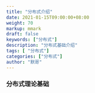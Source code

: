 ```yaml
---  
title: "分布式介绍"  
date: 2021-01-15T09:00:00+08:00  
weight: 70  
markup: mmark  
draft: false  
keywords: ["分布式"]  
description: "分布式基础介绍"  
tags: [ "分布式"]  
categories: ["分布式"]  
author: "默哥"  
---  
```

### 分布式理论基础